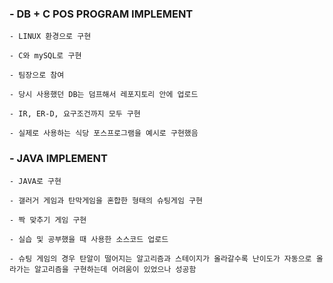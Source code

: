  ### - DB + C POS PROGRAM IMPLEMENT
 
    - LINUX 환경으로 구현
    
    - C와 mySQL로 구현
    
    - 팀장으로 참여
    
    - 당시 사용했던 DB는 덤프해서 레포지토리 안에 업로드
    
    - IR, ER-D, 요구조건까지 모두 구현
    
    - 실제로 사용하는 식당 포스프로그램을 예시로 구현했음
    
    
    
    
    
 ### - JAVA IMPLEMENT
 
    - JAVA로 구현
    
    - 갤러거 게임과 탄막게임을 혼합한 형태의 슈팅게임 구현
    
    - 짝 맞추기 게임 구현
    
    - 실습 및 공부했을 때 사용한 소스코드 업로드
    
    - 슈팅 게임의 경우 탄알이 떨어지는 알고리즘과 스테이지가 올라갈수록 난이도가 자동으로 올라가는 알고리즘을 구현하는데 어려움이 있었으나 성공함
    
   

